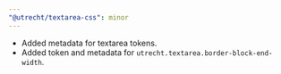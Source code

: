 ```yaml
---
"@utrecht/textarea-css": minor
---
```


- Added metadata for textarea tokens.
- Added token and metadata for `utrecht.textarea.border-block-end-width`.
